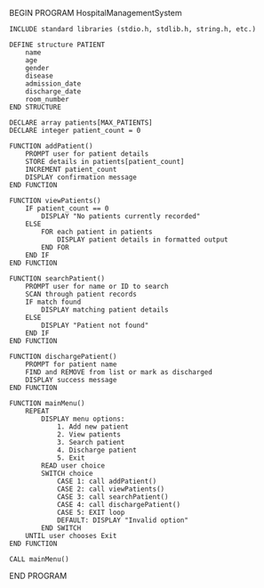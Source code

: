 BEGIN PROGRAM HospitalManagementSystem

    INCLUDE standard libraries (stdio.h, stdlib.h, string.h, etc.)

    DEFINE structure PATIENT
        name
        age
        gender
        disease
        admission_date
        discharge_date
        room_number
    END STRUCTURE

    DECLARE array patients[MAX_PATIENTS]
    DECLARE integer patient_count = 0

    FUNCTION addPatient()
        PROMPT user for patient details
        STORE details in patients[patient_count]
        INCREMENT patient_count
        DISPLAY confirmation message
    END FUNCTION

    FUNCTION viewPatients()
        IF patient_count == 0
            DISPLAY "No patients currently recorded"
        ELSE
            FOR each patient in patients
                DISPLAY patient details in formatted output
            END FOR
        END IF
    END FUNCTION

    FUNCTION searchPatient()
        PROMPT user for name or ID to search
        SCAN through patient records
        IF match found
            DISPLAY matching patient details
        ELSE
            DISPLAY "Patient not found"
        END IF
    END FUNCTION

    FUNCTION dischargePatient()
        PROMPT for patient name
        FIND and REMOVE from list or mark as discharged
        DISPLAY success message
    END FUNCTION

    FUNCTION mainMenu()
        REPEAT
            DISPLAY menu options:
                1. Add new patient
                2. View patients
                3. Search patient
                4. Discharge patient
                5. Exit
            READ user choice
            SWITCH choice
                CASE 1: call addPatient()
                CASE 2: call viewPatients()
                CASE 3: call searchPatient()
                CASE 4: call dischargePatient()
                CASE 5: EXIT loop
                DEFAULT: DISPLAY "Invalid option"
            END SWITCH
        UNTIL user chooses Exit
    END FUNCTION

    CALL mainMenu()

END PROGRAM